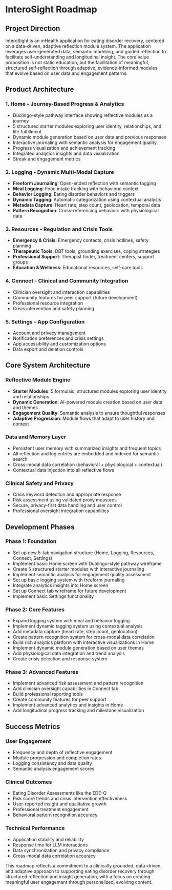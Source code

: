 # InteroSight Roadmap

## Project Direction

InteroSight is an mHealth application for eating disorder recovery, centered on a data-driven, adaptive reflection module system. The application leverages user-generated data, semantic modeling, and guided reflection to facilitate self-understanding and longitudinal insight. The core value proposition is not static education, but the facilitation of meaningful, structured self-reflection through adaptive, evidence-informed modules that evolve based on user data and engagement patterns.

## Product Architecture

### 1. Home - Journey-Based Progress & Analytics
- Duolingo-style pathway interface showing reflective modules as a journey
- 5 structured starter modules exploring user identity, relationships, and life fulfillment
- Dynamic module generation based on user data and previous responses
- Interactive journaling with semantic analysis for engagement quality
- Progress visualization and achievement tracking
- Integrated analytics insights and data visualization
- Streak and engagement metrics

### 2. Logging - Dynamic Multi-Modal Capture
- **Freeform Journaling**: Open-ended reflection with semantic tagging
- **Meal Logging**: Food intake tracking with behavioral context
- **Behavior Logging**: Eating disorder behaviors and triggers
- **Dynamic Tagging**: Automatic categorization using contextual analysis
- **Metadata Capture**: Heart rate, step count, geolocation, temporal data
- **Pattern Recognition**: Cross-referencing behaviors with physiological data

### 3. Resources - Regulation and Crisis Tools
- **Emergency & Crisis**: Emergency contacts, crisis hotlines, safety planning
- **Therapeutic Tools**: DBT tools, grounding exercises, coping strategies
- **Professional Support**: Therapist finder, treatment centers, support groups
- **Education & Wellness**: Educational resources, self-care tools

### 4. Connect - Clinical and Community Integration
- Clinician oversight and interaction capabilities
- Community features for peer support (future development)
- Professional resource integration
- Crisis intervention and safety planning

### 5. Settings - App Configuration
- Account and privacy management
- Notification preferences and crisis settings
- App accessibility and customization options
- Data export and deletion controls

## Core System Architecture

### Reflective Module Engine
- **Starter Modules**: 5 formulaic, structured modules exploring user identity and relationships
- **Dynamic Generation**: AI-powered module creation based on user data and themes
- **Engagement Quality**: Semantic analysis to ensure thoughtful responses
- **Adaptive Progression**: Module flows that adapt to user history and context

### Data and Memory Layer
- Persistent user memory with summarized insights and frequent topics
- All reflection and log entries are embedded and indexed for semantic search
- Cross-modal data correlation (behavioral + physiological + contextual)
- Contextual data injection into all reflective flows

### Clinical Safety and Privacy
- Crisis keyword detection and appropriate response
- Risk assessment using validated proxy measures
- Secure, privacy-first data handling and user control
- Professional oversight integration capabilities

## Development Phases

### Phase 1: Foundation
- Set up new 5-tab navigation structure (Home, Logging, Resources, Connect, Settings)
- Implement basic Home screen with Duolingo-style pathway wireframe
- Create 5 structured starter modules with interactive journaling
- Implement semantic analysis for engagement quality assessment
- Set up basic logging system with freeform journaling
- Integrate analytics insights into Home screen
- Set up Connect tab wireframe for future development
- Implement basic Settings functionality

### Phase 2: Core Features
- Expand logging system with meal and behavior logging
- Implement dynamic tagging system using contextual analysis
- Add metadata capture (heart rate, step count, geolocation)
- Create pattern recognition system for cross-modal data correlation
- Build rich analytics platform with interactive visualizations in Home
- Implement dynamic module generation based on user themes
- Add physiological data integration and trend analysis
- Create crisis detection and response system

### Phase 3: Advanced Features
- Implement advanced risk assessment and pattern recognition
- Add clinician oversight capabilities in Connect tab
- Build professional reporting tools
- Create community features for peer support
- Implement advanced analytics and insights in Home
- Add longitudinal progress tracking and milestone visualization

## Success Metrics

### User Engagement
- Frequency and depth of reflective engagement
- Module progression and completion rates
- Logging consistency and data quality
- Semantic analysis engagement scores

### Clinical Outcomes
- Eating Disorder Assessments like the EDE-Q 
- Risk score trends and crisis intervention effectiveness
- User-reported insight and qualitative growth
- Professional treatment engagement
- Behavioral pattern recognition accuracy

### Technical Performance
- Application stability and reliability
- Response time for LLM interactions
- Data synchronization and privacy compliance
- Cross-modal data correlation accuracy

This roadmap reflects a commitment to a clinically grounded, data-driven, and adaptive approach to supporting eating disorder recovery through structured reflection and insight generation, with a focus on creating meaningful user engagement through personalized, evolving content. 